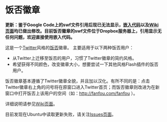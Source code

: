 # 饭否徽章 #

**更新：鉴于Google Code上的swf文件引用后现已无法显示，[嵌入代码](http://fanfou-badge.googlecode.com/files/fanfou_badge.txt)以及[Wiki页面](http://code.google.com/p/fanfou-badge/wiki/FanfouBadge)均已做出修改。目前饭否徽章的swf文件位于Dropbox服务器上，引用显示无任何问题，欢迎直接使用嵌入代码。**

这是一个[Twitter](http://twitter.com)风格的[饭否](http://fanfou.com)徽章。
主要适用于以下两种饭否用户：

  * 从Twitter上迁移至饭否的用户，习惯了Twitter徽章的简约风格。
  * 希望获得不同颜色，改变徽章大小，想要尝试一下其他风格Flash插件的饭否用户。

饭否徽章基本遵循了Twitter徽章全貌，并且加以汉化。有所不同的是：点击Twitter徽章右上角的问号将在原窗口进入Twitter首页；而饭否徽章则改进为在新窗口中打开饭否上该用户的空间（如：http://fanfou.com/fanfou ）。

详细说明请参见[Wiki页面](http://code.google.com/p/fanfou-badge/wiki/FanfouBadge)。

目前发现在Ubuntu中读取更新失败，请关注[Issues页面](http://code.google.com/p/fanfou-badge/issues/list)。